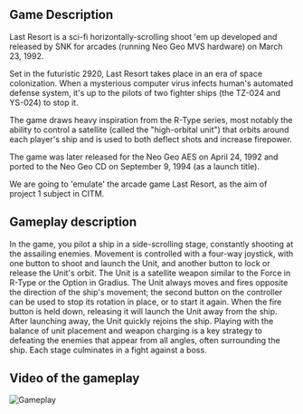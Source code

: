 ## Game Description

Last Resort is a sci-fi horizontally-scrolling shoot 'em up developed and released by SNK for arcades (running Neo Geo MVS hardware) on March 23, 1992.

Set in the futuristic 2920, Last Resort takes place in an era of space colonization. When a mysterious computer virus infects human's automated defense system, it's up to the pilots of two fighter ships (the TZ-024 and YS-024) to stop it.

The game draws heavy inspiration from the R-Type series, most notably the ability to control a satellite (called the "high-orbital unit") that orbits around each player's ship and is used to both deflect shots and increase firepower.

The game was later released for the Neo Geo AES on April 24, 1992 and ported to the Neo Geo CD on September 9, 1994 (as a launch title).




We are going to 'emulate' the arcade game Last Resort, as the aim of project 1 subject in CITM.

## Gameplay description

In the game, you pilot a ship in a side-scrolling stage, constantly shooting at the assailing enemies. Movement is controlled with a four-way joystick, with one button to shoot and launch the Unit, and another button to lock or release the Unit's orbit. The Unit is a satellite weapon similar to the Force in R-Type or the Option in Gradius. The Unit always moves and fires opposite the direction of the ship's movement; the second button on the controller can be used to stop its rotation in place, or to start it again. When the fire button is held down, releasing it will launch the Unit away from the ship. After launching away, the Unit quickly rejoins the ship. Playing with the balance of unit placement and weapon charging is a key strategy to defeating the enemies that appear from all angles, often surrounding the ship. Each stage culminates in a fight against a boss.


## Video of the gameplay

![Gameplay](https://youtu.be/aybhwlEV0EM)
